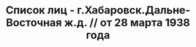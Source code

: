 ---
title: Список лиц - г.Хабаровск.Дальне-Восточная ж.д. // от 28 марта 1938 года
description: РГАСПИ, ф.17, т.7, оп.171, дело 415, лист 209
images:
- /disk/pictures/v07/17-171-415-209.jpg
- /disk/pictures/v07/17-171-415-210.jpg
- /disk/pictures/v07/17-171-415-211.jpg
- /disk/pictures/v07/17-171-415-212.jpg
- /disk/pictures/v07/17-171-415-213.jpg
---